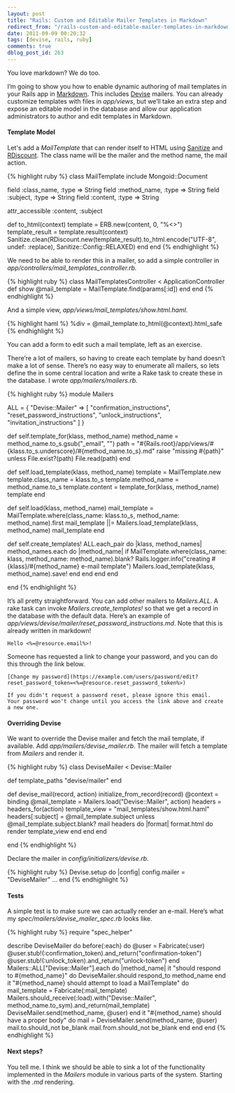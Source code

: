 ```yaml
---
layout: post
title: "Rails: Custom and Editable Mailer Templates in Markdown"
redirect_from: "/rails-custom-and-editable-mailer-templates-in-markdown/"
date: 2011-09-09 00:20:32
tags: [devise, rails, ruby]
comments: true
dblog_post_id: 263
---
```

You love markdown? We do too.

I’m going to show you how to enable dynamic authoring of mail templates in your Rails app in [Markdown](https://daringfireball.net/projects/markdown/). This includes [Devise](https://github.com/plataformatec/devise) mailers. You can already customize templates with files in _app/views_, but we’ll take an extra step and expose an editable model in the database and allow our application administrators to author and edit templates in Markdown.

#### Template Model

Let's add a _MailTemplate_ that can render itself to HTML using [Sanitize](https://github.com/rgrove/sanitize/) and [RDiscount](https://github.com/rtomayko/rdiscount). The class name will be the mailer and the method name, the mail action.

{% highlight ruby %}
class MailTemplate
  include Mongoid::Document

  field :class_name, :type => String
  field :method_name, :type => String
  field :subject, :type => String
  field :content, :type => String

  attr_accessible :content, :subject

  def to_html(context)
    template = ERB.new(content, 0, "%<>")
    template_result = template.result(context)
    Sanitize.clean(RDiscount.new(template_result).to_html.encode("UTF-8", undef: :replace), Sanitize::Config::RELAXED)
  end
end
{% endhighlight %}

We need to be able to render this in a mailer, so add a simple controller in _app/controllers/mail_templates_controller.rb._

{% highlight ruby %}
class MailTemplatesController < ApplicationController
  def show
    @mail_template = MailTemplate.find(params[:id])
  end
end
{% endhighlight %}

And a simple view, _app/views/mail_templates/show.html.haml_.

{% highlight haml %}
%div
  = @mail_template.to_html(@context).html_safe
{% endhighlight %}

You can add a form to edit such a mail template, left as an exercise.

There’re a lot of mailers, so having to create each template by hand doesn’t make a lot of sense. There’s no easy way to enumerate all mailers, so lets define the in some central location and write a Rake task to create these in the database. I wrote _app/mailers/mailers.rb._

{% highlight ruby %}
module Mailers

  ALL = {
    "Devise::Mailer" => [
      "confirmation_instructions",
      "reset_password_instructions",
      "unlock_instructions",
      "invitation_instructions"
    ]
  }

  def self.template_for(klass, method_name)
    method_name = method_name.to_s.gsub("_email", "")
    path = "#{Rails.root}/app/views/#{klass.to_s.underscore}/#{method_name.to_s}.md"
    raise "missing #{path}" unless File.exist?(path)
    File.read(path)
  end

  def self.load_template(klass, method_name)
    template = MailTemplate.new
    template.class_name = klass.to_s
    template.method_name = method_name.to_s
    template.content = template_for(klass, method_name)
    template
  end

  def self.load(klass, method_name)
    mail_template = MailTemplate.where(class_name: klass.to_s, method_name: method_name).first
    mail_template ||= Mailers.load_template(klass, method_name)
    mail_template
  end

  def self.create_templates!
    ALL.each_pair do |klass, method_names|
      method_names.each do |method_name|
        if MailTemplate.where(class_name: klass, method_name: method_name).blank?
          Rails.logger.info("creating #{klass}/#{method_name} e-mail template")
          Mailers.load_template(klass, method_name).save!
        end
      end
    end
  end

end
{% endhighlight %}

It’s all pretty straightforward. You can add other mailers to _Mailers.ALL_. A rake task can invoke _Mailers.create_templates!_ so that we get a record in the database with the default data. Here’s an example of _app/views/devise/mailer/reset_password_instructions.md_. Note that this is already written in markdown!

```
Hello <%=@resource.email%>!
```

Someone has requested a link to change your password, and you can do this through the link below.

```
[Change my password](https://example.com/users/password/edit?reset_password_token=<%=@resource.reset_password_token%>)

If you didn't request a password reset, please ignore this email.
Your password won't change until you access the link above and create a new one.
```

#### Overriding Devise

We want to override the Devise mailer and fetch the mail template, if available. Add _app/mailers/devise_mailer.rb_. The mailer will fetch a template from _Mailers_ and render it.

{% highlight ruby %}
class DeviseMailer < Devise::Mailer

  def template_paths
    "devise/mailer"
  end

  def devise_mail(record, action)
    initialize_from_record(record)
    @context = binding
    @mail_template = Mailers.load("Devise::Mailer", action)
    headers = headers_for(action)
    template_view = "mail_templates/show.html.haml"
    headers[:subject] = @mail_template.subject unless @mail_template.subject.blank?
    mail headers do |format|
      format.html do
        render template_view
      end
    end
  end

end
{% endhighlight %}

Declare the mailer in _config/initializers/devise.rb_.

{% highlight ruby %}
Devise.setup do |config|
  config.mailer = "DeviseMailer"
  ...
end
{% endhighlight %}

#### Tests

A simple test is to make sure we can actually render an e-mail. Here’s what my _spec/mailers/devise_mailer_spec.rb_ looks like.

{% highlight ruby %}
require "spec_helper"

describe DeviseMailer do
  before(:each) do
    @user = Fabricate(:user)
    @user.stub!(:confirmation_token).and_return("confirmation-token")
    @user.stub!(:unlock_token).and_return("unlock-token")
  end
  Mailers::ALL["Devise::Mailer"].each do |method_name|
    it "should respond to #{method_name}" do
      DeviseMailer.should respond_to method_name
    end
    it "#{method_name} should attempt to load a MailTemplate" do
      mail_template = Fabricate(:mail_template)
      Mailers.should_receive(:load).with("Devise::Mailer", method_name.to_sym).and_return(mail_template)
      DeviseMailer.send(method_name, @user)
    end
    it "#{method_name} should have a proper body" do
      mail = DeviseMailer.send(method_name, @user)
      mail.to.should_not be_blank
      mail.from.should_not be_blank
    end
  end
end
{% endhighlight %}

#### Next steps?

You tell me. I think we should be able to sink a lot of the functionality implemented in the _Mailers_ module in various parts of the system. Starting with the _.md_ rendering.
